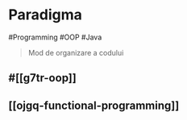 # Paradigma

#Programming #OOP #Java

> Mod de organizare a codului

## #[[g7tr-oop]]
## [[ojgq-functional-programming]]
